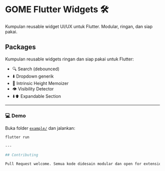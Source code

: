 # GOME Flutter Widgets 🛠️

Kumpulan reusable widget UI/UX untuk Flutter. Modular, ringan, dan siap pakai.

## Packages

Kumpulan reusable widgets ringan dan siap pakai untuk Flutter:

- 🔍 Search (debounced)
- ⬇️ Dropdown generik
- 📏 Intrinsic Height Memoizer
- 👁️ Visibility Detector
- ⬇️⬆️ Expandable Section

---

### 💻 Demo

Buka folder [`example/`](example) dan jalankan:

```bash
flutter run

---

## Contributing

Pull Request welcome. Semua kode didesain modular dan open for extension 🚀
```
